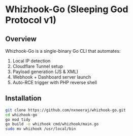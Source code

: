 # Whizhook-Go (Sleeping God Protocol v1)

## Overview
Whizhook-Go is a single-binary Go CLI that automates:
1. Local IP detection
2. Cloudflare Tunnel setup
3. Payload generation (JS & XML)
4. Webhook + Dashboard server launch
5. Auto-RCE trigger with PHP reverse shell

## Installation
```bash
git clone https://github.com/nxneeraj/whizhook-go.git
cd whizhook-go
go mod tidy
go build -o whizhook cmd/whizhook/main.go
sudo mv whizhook /usr/local/bin
